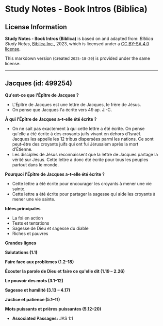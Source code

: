# Study Notes - Book Intros (Biblica)

## License Information

**Study Notes - Book Intros (Biblica)** is based on and adapted from: _Biblica Study Notes_, [Biblica Inc.](https://www.biblica.com/), 2023, which is licensed under a [CC BY-SA 4.0 license](https://creativecommons.org/licenses/by-sa/4.0/legalcode.en).

This markdown version (created `2025-10-20`) is provided under the same license.



--------------------------------

## Jacques (id: 499254)

**Qu'est\-ce que l'Épître de Jacques ?**

* L'Épître de Jacques est une lettre de Jacques, le frère de Jésus.
* On pense que Jacques l'a écrite vers 49 ap. J.\-C.

**À qui l'Épître de Jacques a\-t\-elle été écrite ?**

* On ne sait pas exactement à qui cette lettre a été écrite. On pense qu'elle a été écrite à des croyants juifs vivant en dehors d'Israël. Jacques les appelle les 12 tribus dispersées parmi les nations. Ce sont peut\-être des croyants juifs qui ont fui Jérusalem après la mort d'Étienne.
* Les disciples de Jésus reconnaissent que la lettre de Jacques partage la vérité sur Jésus. Cette lettre a donc été écrite pour tous les peuples partout dans le monde.

**Pourquoi l'Épître de Jacques a\-t\-elle été écrite ?**

* Cette lettre a été écrite pour encourager les croyants à mener une vie sainte.
* Cette lettre a été écrite pour partager la sagesse qui aide les croyants à mener une vie sainte.

**Idées principales**

* La foi en action
* Tests et tentations
* Sagesse de Dieu et sagesse du diable
* Riches et pauvres

**Grandes lignes**

**Salutations (1\.1\)**

**Faire face aux problèmes (1\.2–18\)**

**Écouter la parole de Dieu et faire ce qu'elle dit (1\.19 – 2\.26\)**

**Le pouvoir des mots (3\.1–12\)**

**Sagesse et humilité (3\.13 – 4\.17\)**

**Justice et patience (5\.1–11\)**

**Mots puissants et prières puissantes (5\.12–20\)**

* **Associated Passages:** JAS 1:1

